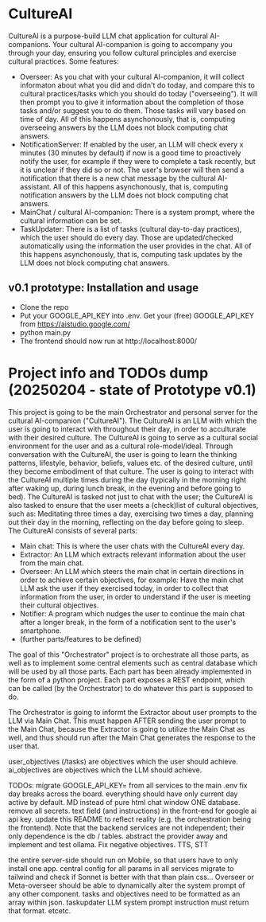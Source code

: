 # CultureAI

CultureAI is a purpose-build LLM chat application for cultural AI-companions. Your cultural AI-companion is going to accompany you through your day, ensuring you follow cultural principles and exercise cultural practices. Some features:
- Overseer: As you chat with your cultural AI-companion, it will collect informaton about what you did and didn't do today, and compare this to cultural practices/tasks which you should do today ("overseeing"). It will then prompt you to give it information about the completion of those tasks and/or suggest you to do them. Those tasks will vary based on time of day. All of this happens asynchonously, that is, computing overseeing answers by the LLM does not block computing chat answers.
- NotificationServer: If enabled by the user, an LLM will check every x minutes (30 minutes by default) if now is a good time to proactively notify the user, for example if they were to complete a task recently, but it is unclear if they did so or not. The user's browser will then send a notification that there is a new chat message by the cultural AI-assistant. All of this happens asynchonously, that is, computing notification answers by the LLM does not block computing chat answers.
- MainChat / cultural AI-companion: There is a system prompt, where the cultural information can be set.
- TaskUpdater: There is a list of tasks (cultural day-to-day practices), which the user should do every day. Those are updated/checked automatically using the information the user provides in the chat. All of this happens asynchonously, that is, computing task updates by the LLM does not block computing chat answers.


## v0.1 prototype: Installation and usage
- Clone the repo
- Put your GOOGLE_API_KEY into .env. Get your (free) GOOGLE_API_KEY from https://aistudio.google.com/
- python main.py
- The frontend should now run at http://localhost:8000/



# Project info and TODOs dump (20250204 - state of Prototype v0.1)
This project is going to be the main Orchestrator and personal server for the cultural AI-companion ("CultureAI").
The CultureAI is an LLM with which the user is going to interact with throughout their day, in order to acculturate with their desired culture. The CultureAI is going to serve as a cultural social environment for the user and as a cultural role-model/ideal. Through conversation with the CultureAI, the user is going to learn the thinking patterns, lifestyle, behavior, beliefs, values etc. of the desired culture, until they become embodiment of that culture. The user is going to interact with the CultureAI multiple times during the day (typically in the morning right after waking up, during lunch break, in the evening and before going to bed).
The CultureAI is tasked not just to chat with the user; the CultureAI is also tasked to ensure that the user meets a (check)list of cultural objectives, such as: Meditating three times a day, exercising two times a day, planning out their day in the morning, reflecting on the day before going to sleep.
The CultureAI consists of several parts:
- Main chat: This is where the user chats with the CultureAI every day.
- Extractor: An LLM which extracts relevant information about the user from the main chat.
- Overseer: An LLM which steers the main chat in certain directions in order to achieve certain objectives, for example: Have the main chat LLM ask the user if they exercised today, in order to collect that information from the user, in order to understand if the user is meeting their cultural objectives.
- Notifier: A program which nudges the user to continue the main chat after a longer break, in the form of a notification sent to the user's smartphone.
- (further parts/features to be defined)

The goal of this "Orchestrator" project is to orchestrate all those parts, as well as to implement some central elements such as central database which will be used by all those parts. 
Each part has been already implemented in the form of a python project. Each part exposes a REST endpoint, which can be called (by the Orchestrator) to do whatever this part is supposed to do.

The Orchestrator is going to informt the Extractor about user prompts to the LLM via Main Chat. This must happen AFTER sending the user prompt to the Main Chat, because the Extractor is going to utilize the Main Chat as well, and thus should run after the Main Chat generates the response to the user that.

user_objectives (/tasks) are objectives which the user should achieve.
ai_objectives are objectives which the LLM should achieve.

TODOs:
migrate GOOGLE_API_KEY= from all services to the main .env
fix day breaks across the board. everything should have only current day active by default.
MD instead of pure html chat window
ONE database.
remove all secrets. text field (and instructions) in the front-end for google ai api key.
update this README to reflect reality (e.g. the orchestration being the frontend). Note that the backend services are not independent; their only dependence is the db / tables.
abstract the provider away and implement and test ollama.
Fix negative objectives.
TTS, STT

the entire server-side should run on Mobile, so that users have to only install one app.
central config for all params in all services
migrate to tailwind and check if Sonnet is better with that than plain css...
Overseer or Meta-overseer should be able to dynamically alter the system prompt of any other component.
tasks and objectives need to be formatted as an array within json. taskupdater LLM system prompt instruction must return that format. etcetc.